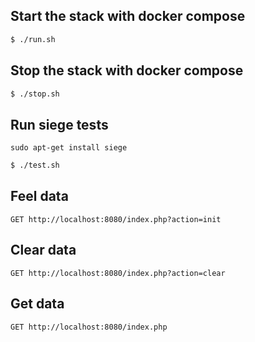 ## Start the stack with docker compose

```bash
$ ./run.sh
```

## Stop the stack with docker compose

```bash
$ ./stop.sh
```

## Run siege tests

```text
sudo apt-get install siege
```

```bash
$ ./test.sh
```

## Feel data

```text
GET http://localhost:8080/index.php?action=init
```

## Clear data

```text
GET http://localhost:8080/index.php?action=clear
```

## Get data

```text
GET http://localhost:8080/index.php
```